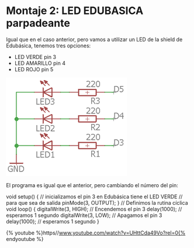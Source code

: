 
# Montaje 2: LED EDUBASICA parpadeante

Igual que en el caso anterior, pero vamos a utilizar un LED de la shield de Edubásica, tenemos tres opciones:

- LED VERDE pin 3
- LED AMARILLO pin 4
- LED ROJO pin 5

![](img/m2img0.png)

El programa es igual que el anterior, pero cambiando el número del pin:

void setup() { 
// inicializamos el pin 3 en Edubásica tiene el LED VERDE
// para que sea de salida
pinMode(3, OUTPUT); 
}
// Definimos la rutina cíclica
void loop() {
digitalWrite(3, HIGH); // Encendemos el pin 3
delay(1000); // esperamos 1 segundo
digitalWrite(3, LOW); // Apagamos el pin 3 
delay(1000); // esperamos 1 segundo
}

{% youtube %}https//www.youtube.com/watch?v=UHttCda49Vo?rel=0{% endyoutube %}
